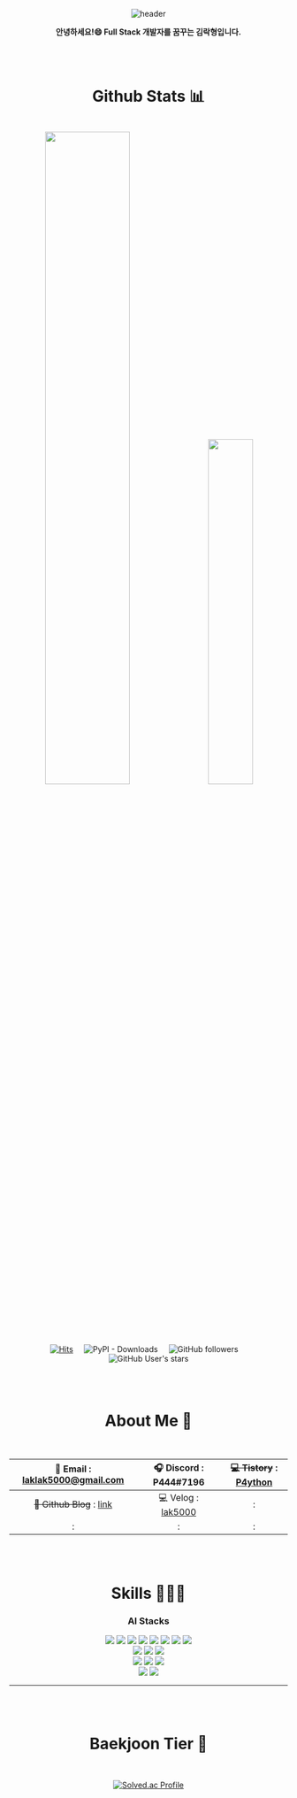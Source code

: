 <div align="center">

<!--맨 위의 waving header 부분-->
  
![header](https://capsule-render.vercel.app/api?type=waving&height=180&color=282A36&&fontAlignY=35&section=header&text=lakP44's%20Github&fontColor=ffffff&fontSize=70&&animation=fadeIn)

**안녕하세요!😄 Full Stack 개발자를 꿈꾸는 김락형입니다.**

</br>
</br>

# Github Stats 📊

</br>

<!--github analitics-->

<div class='container'>
<img style="height: auto; width: 55%;" class="img" src="https://github-readme-stats-sigma-five.vercel.app/api?username=lakP44&show_icons=true&theme=dracula&border_color=00000000" />
&nbsp;
&nbsp;
<img style="height: auto; width: 40%;" class="img" src="https://github-readme-stats-sigma-five.vercel.app/api/top-langs/?username=lakP44&theme=dracula&langs_count=8&layout=compact&border_color=00000000" />
</div>

</br>
</br>

<!--방문자-->
[![Hits](https://hits.sh/github.com/lakP44/lakP44.svg?view=today-total&style=for-the-badge&label=%ED%94%84%EB%A1%9C%ED%95%84%20%EB%B0%A9%EB%AC%B8%EC%9E%90&color=dd6387)](https://hits.sh/github.com/lakP44/lakP44/)
&nbsp;
&nbsp;
![PyPI - Downloads](https://img.shields.io/pypi/dm/rock-pre-h?color=ff3900&label=rock-pre-h%20download%20counts&style=for-the-badge)
&nbsp;
&nbsp;
![GitHub followers](https://img.shields.io/github/followers/lakP44?color=23272a&label=Github%20Followers&style=for-the-badge)
&nbsp;
&nbsp;
![GitHub User's stars](https://img.shields.io/github/stars/lakP44?color=%23674ea7&label=Github%20Stars&style=for-the-badge)

</br>
</br>

# About Me 🐪

</br>

|📧 Email : laklak5000@gmail.com |🎧 Discord : P444#7196|~~💻 Tistory~~ : [P4ython](https://p444.tistory.com/)|
|:---:|:---:|:---:|
|~~📖 Github Blog~~ : [link](https://lakp44.github.io/)|💻 Velog : [lak5000](https://velog.io/@lak5000)|:|
|:|:|:|

</br>
</br>

# Skills 👨🏻‍💻
  
### AI Stacks

<img src="https://img.shields.io/badge/Python-3776AB?style=for-the-badge&logo=Python&logoColor=white">
<img src="https://img.shields.io/badge/Keras-D00000?style=for-the-badge&logo=keras&logoColor=white">
<img src="https://img.shields.io/badge/Pypi-3775A9?style=for-the-badge&logo=pypi&logoColor=white">
<img src="https://img.shields.io/badge/scikit&#160; learn-F7931E?style=for-the-badge&logo=scikitlearn&logoColor=white">
<img src="https://img.shields.io/badge/TensorFlow-FF6F00?style=for-the-badge&logo=tensorflow&logoColor=white">
<img src="https://img.shields.io/badge/Pytorch-EE4C2C?style=for-the-badge&logo=pytorch&logoColor=white">
<img src="https://img.shields.io/badge/Pandas-150458?style=for-the-badge&logo=pandas&logoColor=white">
<img src="https://img.shields.io/badge/Numpy-013243?style=for-the-badge&logo=numpy&logoColor=white">
</br>
<img src="https://img.shields.io/badge/HTML-E34F26?style=for-the-badge&logo=html5&logoColor=white">
<img src="https://img.shields.io/badge/CSS-1572B6?style=for-the-badge&logo=css3&logoColor=white">
<img src="https://img.shields.io/badge/JavaScript-F7DF1E?style=for-the-badge&logo=javascript&logoColor=white">
</br>
<img src="https://img.shields.io/badge/Photoshop-31A8FF?style=for-the-badge&logo=adobephotoshop&logoColor=white">
<a href="https://github.com/lakP44/Powerpoint_game" target="_blank"><img src="https://img.shields.io/badge/PowerPoint&#160;(Click%20me!)-B7472A?style=for-the-badge&logo=microsoftpowerpoint&logoColor=white"></a>
<img src="https://img.shields.io/badge/Autodesk-000000?style=for-the-badge&logo=autodesk&logoColor=white">
</br>
<img src="https://img.shields.io/badge/linux-FCC624?style=for-the-badge&logo=Linux&logoColor=white">
<img src="https://img.shields.io/badge/nginx-009639?style=for-the-badge&logo=nginx&logoColor=white">

---
  
</br>
</br>

<!--백준 티어-->

# Baekjoon Tier 🥉

</br>

[![Solved.ac Profile](http://mazassumnida.wtf/api/v2/generate_badge?boj=lak5000)](https://solved.ac/lak5000/)

</div>
<!--**lakP44/lakP44** is a ✨ _special_ ✨ repository because its `README.md` (this file) appears on your GitHub profile.

Here are some ideas to get you started:

- 🔭 I’m currently working on ...
- 🌱 I’m currently learning ...
- 👯 I’m looking to collaborate on ...
- 🤔 I’m looking for help with ...
- 💬 Ask me about ...
- 📫 How to reach me: ...
- 😄 Pronouns: ...
- ⚡ Fun fact: ...
-->
